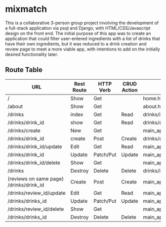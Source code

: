 # mixmatch

This is a collaborative 3-person group project involving the development of a full-stack application via psql and Django, with HTML/CSS/Javascript design on the front end. The initial purpose of this app was to create an application that could filter user-entered ingredients with a list of drinks that have their own ingredients, but it was reduced to a drink creation and review page to meet a more viable app, with intentions to add on the initially desired functionality later.

## Route Table
| URL                                     | Rest Route | HTTP Verb | CRUD Action | Views                        | Routes Tested | Created Yet |
|-----------------------------------------|------------|-----------|-------------|------------------------------|---------------|-------------|
| /                                       | Show       | Get       |             | home.html                    | **YES**       | **YES**     |
| /about                                  | Show       | Get       |             | about.html                   | **YES**       | **YES**     |
| /drinks                                 | index      | Get       | Read        | drinks/index.html            | **YES**       | **YES**     |
| /drinks/drink_id                        | show       | Get       | Read        | drinks/details.html          | **YES**       | **YES**     |
| /drinks/create                          | New        | Get       |             | main_app/drink_form.html     | **YES**       | **YES**     |
| /drinks/drink_id                        | create     | Post      | Create      | drinks/details.html          | **YES**       | **YES**     |
| /drinks/drink_id/update                 | Edit       | Get       | Read        | main_app/drink_form.html     | **YES**       | **YES**     |
| /drinks/drink_id                        | Update     | Patch/Put | Update      | main_app/details.html        | **YES**       | **YES**     |
| /drinks/drink_id/delete                 | Show       | Get       |             | main_app/drink_confirm_delete.html| **YES**  | **YES**     |
| /drinks                                 | Destroy    | Delete    | Delete      | drinks/index.html            | **YES**       | **YES**     |
| (reviews on same page) /drinks/drink_id | Create     | Post      | Create      | main_app/details.html        | pending       | NO          |
| /drinks/review_id/update                | Edit       | Get       | Read        | main_app/review_form.html    | NO            | NO          |
| /drinks/drinks_id                       | Update     | Patch/Put | Update      | main_app/details.html        | NO            | NO          |
| /drinks/review_id/delete                | Show       | Get       |             | main_app/review_confirm_delete.html  | NO    | NO          |
| /drinks/drinks_id                       | Destroy    | Delete    | Delete      | main_app/details.html        | NO            | NO          |
